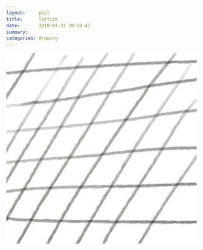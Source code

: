 ```yaml
---
layout:     post
title:      lattice
date:       2019-01-21 20:59:47
summary:    
categories: drawing
---
```

![lattice](/images/diary/lattice.png ".")

